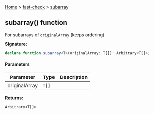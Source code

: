 [Home](/) &gt; [fast-check](../fast-check.md) &gt; [subarray](subarray_1.md)

## subarray() function

For subarrays of `originalArray` (keeps ordering)

<b>Signature:</b>

```typescript
declare function subarray<T>(originalArray: T[]): Arbitrary<T[]>;
```

#### Parameters

|  Parameter | Type | Description |
|  --- | --- | --- |
|  originalArray | <code>T[]</code> |  |

<b>Returns:</b>

`Arbitrary<T[]>`

